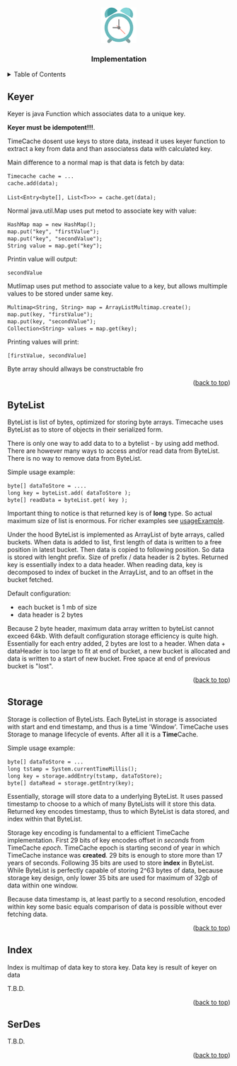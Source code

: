 <!-- Improved compatibility of back to top link: See: https://github.com/othneildrew/Best-README-Template/pull/73 -->
<a name="readme-top"></a>
<!--
*** Thanks for checking out the Best-README-Template. If you have a suggestion
*** that would make this better, please fork the repo and create a pull request
*** or simply open an issue with the tag "enhancement".
*** Don't forget to give the project a star!
*** Thanks again! Now go create something AMAZING! :D
-->


<!-- PROJECT LOGO -->
<br />
<div align="center">
  <a href="https://github.com/mtalijanac/timecache.git">
    <img src="../images/logo.png" alt="Logo" width="80" height="80">
  </a>

  <h3 align="center">Implementation</h3>
</div>



<!-- TABLE OF CONTENTS -->
<details>
  <summary>Table of Contents</summary>
  <ol>
    <li><a href="#keyer">Keyer</a></li>
    <li><a href="#bytelist">ByteList</a></li>
    <li><a href="#index">Index</a></li>
    <li><a href="#storage">Storage</a></li>
    <li><a href="#serdes">SerDes</a></li>
  </ol>
</details>



<!-- KEYER -->
## Keyer

Keyer is java Function which associates data to a unique key.


**Keyer must be idempotent!!!**.

TimeCache dosent use keys to store data, instead it uses keyer function
to extract a key from data and than associatess data with calculated key.

Main difference to a normal map is that data is fetch by data:

    Timecache cache = ...
    cache.add(data);

    List<Entry<byte[], List<T>>> = cache.get(data);

Normal java.util.Map uses put metod to associate key with value:

    HashMap map = new HashMap();
    map.put("key", "firstValue");
    map.put("key", "secondValue");
    String value = map.get("key");

Printin value will output:

    secondValue

Mutlimap uses put method to associate value to a key, but allows
multimple values to be stored under same key.

    Multimap<String, String> map = ArrayListMultimap.create();
    map.put(key, "firstValue");
    map.put(key, "secondValue");
    Collection<String> values = map.get(key);

Printing values will print:

    [firstValue, secondValue]

Byte array should allways be constructable fro



<p align="right">(<a href="#readme-top">back to top</a>)</p>

<!-- BYTELIST -->
## ByteList

ByteList is list of bytes, optimized for storing byte arrays.
Timecache uses ByteList as to store of objects in their serialized form.

There is only one way to add data to to a bytelist - by using add method.
There are however many ways to access and/or read data from ByteList.
There is no way to remove data from ByteList.

Simple usage example:

    byte[] dataToStore = ....
    long key = byteList.add( dataToStore );
    byte[] readData = byteList.get( key );

Important thing to notice is that returned key is of **long** type.
So actual maximum size of list is enormous. For richer examples see [usageExample](https://github.com/mtalijanac/timecache/blob/main/src/test/java/mt/fireworks/timecache/ByteListTest.java).

Under the hood ByteList is implemented as ArrayList of byte arrays, called buckets.
When data is added to list, first length of data is written to a free position in
latest bucket. Then data is copied to following position. So data is stored
with lenght prefix. Size of prefix / data header is 2 bytes. Returned key is
essentially index to a data header. When reading data, key is decomposed to
index of bucket in the ArrayList, and to an offset in the bucket fetched.

Default configuration:
  - each bucket is 1 mb of size
  - data header is 2 bytes

Because 2 byte header, maximum data array written to byteList cannot exceed 64kb.
With default configuration storage efficiency is quite high. Essentially for each
entry added, 2 bytes are lost to a header. When data + dataHeader is too large to
fit at end of bucket, a new bucket is allocated and data is written to a start
of new bucket. Free space at end of previous bucket is "lost".

<p align="right">(<a href="#readme-top">back to top</a>)</p>


<!-- STORAGE -->
## Storage

Storage is collection of ByteLists. Each ByteList in storage is associated
with start and end timestamp, and thus is a time 'Window'. TimeCache uses
Storage to manage lifecycle of events. After all it is a **Time**Cache.

Simple usage example:

    byte[] dataToStore = ...
    long tstamp = System.currentTimeMillis();
    long key = storage.addEntry(tstamp, dataToStore);
    byte[] dataRead = storage.getEntry(key);

Essentially, storage will store data to a underlying ByteList. It uses passed
timestamp to choose to a which of many ByteLists will it store this data.
Returned key encodes timestamp, thus to which ByteList is data stored,
and index within that ByteList.

Storage key encoding is fundamental to a efficient TimeCache implementation.
First 29 bits of key encodes offset in *seconds* from TimeCache *epoch*.
TimeCache epoch is starting second of year in which TimeCache instance was
**created**. 29 bits is enough to store more than 17 years of seconds.
Following 35 bits are used to store **index** in ByteList.
While ByteList is perfectly capable of storing 2^63 bytes of data, because
storage key design, only lower 35 bits are used for maximum of 32gb of
data within one window.

Because data timestamp is, at least partly to a second resolution, encoded within
key some basic equals comparison of data is possible without ever fetching data.

<p align="right">(<a href="#readme-top">back to top</a>)</p>


<!-- INDEX -->
## Index

Index is multimap of data key to stora key.
Data key is result of keyer on data

T.B.D.

<p align="right">(<a href="#readme-top">back to top</a>)</p>


<!-- SERDES -->
## SerDes

T.B.D.

<p align="right">(<a href="#readme-top">back to top</a>)</p>



